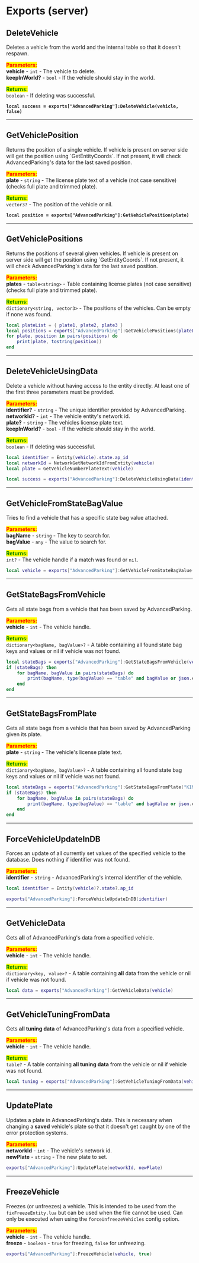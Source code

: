 # Exports (server)

## DeleteVehicle

Deletes a vehicle from the world and the internal table so that it doesn't respawn.

<mark style="color:red;">**Parameters:**</mark>\
**vehicle** - `int` - The vehicle to delete.\
**keepInWorld?** - `bool` - If the vehicle should stay in the world.

<mark style="color:green;">**Returns:**</mark>\
`boolean` - If deleting was successful.

<pre class="language-lua"><code class="lang-lua"><strong>local success = exports["AdvancedParking"]:DeleteVehicle(vehicle, false)
</strong></code></pre>



***

## GetVehiclePosition

Returns the position of a single vehicle. If vehicle is present on server side will get the position using \`GetEntityCoords\`. If not present, it will check AdvancedParking's data for the last saved position.

<mark style="color:red;">**Parameters:**</mark>\
**plate** - `string` - The license plate text of a vehicle (not case sensitive) (checks full plate and trimmed plate).

<mark style="color:green;">**Returns:**</mark>\
`vector3?` - The position of the vehicle or nil.

<pre class="language-lua"><code class="lang-lua"><strong>local position = exports["AdvancedParking"]:GetVehiclePosition(plate)
</strong></code></pre>



***

## GetVehiclePositions

Returns the positions of several given vehicles. If vehicle is present on server side will get the position using \`GetEntityCoords\`. If not present, it will check AdvancedParking's data for the last saved position.

<mark style="color:red;">**Parameters:**</mark>\
**plates** - `table<string>` - Table containing license plates (not case sensitive) (checks full plate and trimmed plate).

<mark style="color:green;">**Returns:**</mark>\
`dictionary<string, vector3>` - The positions of the vehicles. Can be empty if none was found.

```lua
local plateList = { plate1, plate2, plate3 }
local positions = exports["AdvancedParking"]:GetVehiclePositions(plateList)
for plate, position in pairs(positions) do
    print(plate, tostring(position))
end
```



***

## DeleteVehicleUsingData

Delete a vehicle without having access to the entity directly. At least one of the first three parameters must be provided.

<mark style="color:red;">**Parameters:**</mark>\
**identifier?** - `string` - The unique identifier provided by AdvancedParking.\
**networkId?** - `int` - The vehicle entity's network id.\
**plate?** - `string` - The vehicles license plate text.\
**keepInWorld?** - `bool` - If the vehicle should stay in the world.

<mark style="color:green;">**Returns:**</mark>\
`boolean` - If deleting was successful.

```lua
local identifier = Entity(vehicle).state.ap_id
local networkId = NetworkGetNetworkIdFromEntity(vehicle)
local plate = GetVehicleNumberPlateText(vehicle)

local success = exports["AdvancedParking"]:DeleteVehicleUsingData(identifier, networkId, plate, true)
```



***

## GetVehicleFromStateBagValue

Tries to find a vehicle that has a specific state bag value attached.

<mark style="color:red;">**Parameters:**</mark>\
**bagName** - `string` - The key to search for.\
**bagValue** - `any` - The value to search for.

<mark style="color:green;">**Returns:**</mark>\
`int?` - The vehicle handle if a match was found or `nil`.

```lua
local vehicle = exports["AdvancedParking"]:GetVehicleFromStateBagValue(bagName, bagValue)
```



***

## GetStateBagsFromVehicle

Gets all state bags from a vehicle that has been saved by AdvancedParking.

<mark style="color:red;">**Parameters:**</mark>\
**vehicle** - `int` - The vehicle handle.

<mark style="color:green;">**Returns:**</mark>\
`dictionary<bagName, bagValue>?` - A table containing all found state bag keys and values or nil if vehicle was not found.

```lua
local stateBags = exports["AdvancedParking"]:GetStateBagsFromVehicle(vehicle)
if (stateBags) then
    for bagName, bagValue in pairs(stateBags) do
        print(bagName, type(bagValue) == "table" and bagValue or json.encode(bagValue))
    end
end
```



***

## GetStateBagsFromPlate

Gets all state bags from a vehicle that has been saved by AdvancedParking given its plate.

<mark style="color:red;">**Parameters:**</mark>\
**plate** - `string` - The vehicle's license plate text.

<mark style="color:green;">**Returns:**</mark>\
`dictionary<bagName, bagValue>?` - A table containing all found state bag keys and values or nil if vehicle was not found.

```lua
local stateBags = exports["AdvancedParking"]:GetStateBagsFromPlate("KIMINAZE")
if (stateBags) then
    for bagName, bagValue in pairs(stateBags) do
        print(bagName, type(bagValue) == "table" and bagValue or json.encode(bagValue))
    end
end
```



***

## ForceVehicleUpdateInDB

Forces an update of all currently set values of the specified vehicle to the database. Does nothing if identifier was not found.

<mark style="color:red;">**Parameters:**</mark>\
**identifier** - `string` - AdvancedParking's internal identifier of the vehicle.

```lua
local identifier = Entity(vehicle)?.state?.ap_id

exports["AdvancedParking"]:ForceVehicleUpdateInDB(identifier)
```



***

## GetVehicleData

Gets **all** of AdvancedParking's data from a specified vehicle.

<mark style="color:red;">**Parameters:**</mark>\
**vehicle** - `int` - The vehicle handle.

<mark style="color:green;">**Returns:**</mark>\
`dictionary<key, value>?` - A table containing **all** data from the vehicle or nil if vehicle was not found.

```lua
local data = exports["AdvancedParking"]:GetVehicleData(vehicle)
```



***

## GetVehicleTuningFromData

Gets **all tuning data** of AdvancedParking's data from a specified vehicle.

<mark style="color:red;">**Parameters:**</mark>\
**vehicle** - `int` - The vehicle handle.

<mark style="color:green;">**Returns:**</mark>\
`table?` - A table containing **all tuning data** from the vehicle or nil if vehicle was not found.

```lua
local tuning = exports["AdvancedParking"]:GetVehicleTuningFromData(vehicle)
```



***

## UpdatePlate

Updates a plate in AdvancedParking's data. This is necessary when changing a **saved** vehicle's plate so that it doesn't get caught by one of the error protection systems.

<mark style="color:red;">**Parameters:**</mark>\
**networkId** - `int` - The vehicle's network id.\
**newPlate** - `string` - The new plate to set.

```lua
exports["AdvancedParking"]:UpdatePlate(networkId, newPlate)
```



***

## FreezeVehicle

Freezes (or unfreezes) a vehicle. This is intended to be used from the `fixFreezeEntity.lua` but can be used when the file cannot be used. Can only be executed when using the `forceUnfreezeVehicles` config option.

<mark style="color:red;">**Parameters:**</mark>\
**vehicle** - `int` - The vehicle handle.\
**freeze** - `boolean` - `true` for freezing, `false` for unfreezing.

```lua
exports["AdvancedParking"]:FreezeVehicle(vehicle, true)
```
